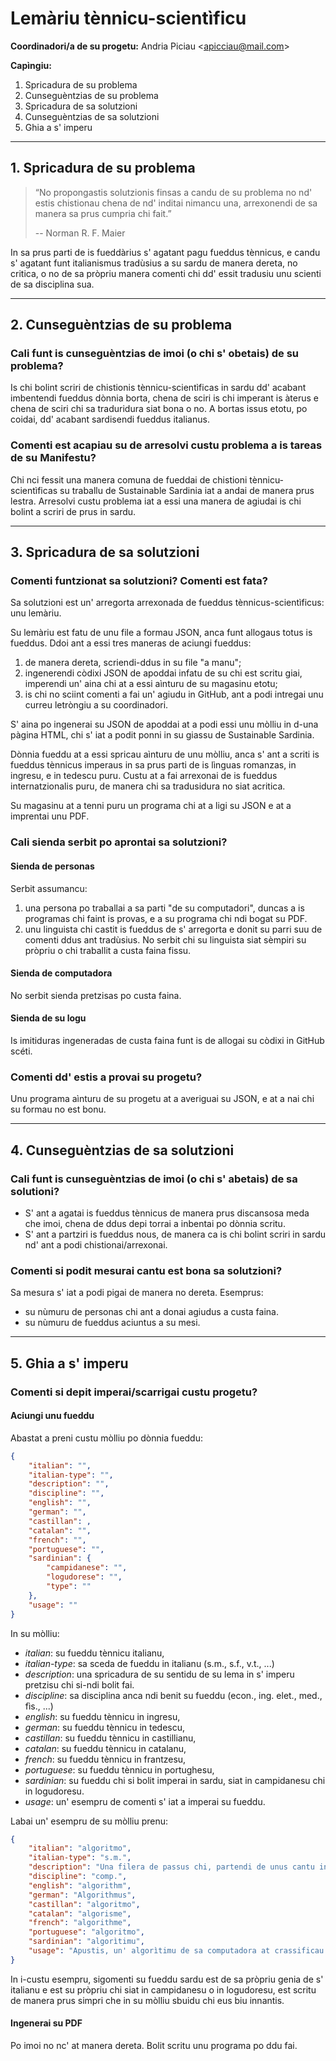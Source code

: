 # Lemàriu tènnicu-scientìficu

**Coordinadori/a de su progetu:** Andria Piciau <<apicciau@mail.com>>

**Capìngiu:**

1. Spricadura de su problema
2. Cunseguèntzias de su problema
3. Spricadura de sa solutzioni
4. Cunseguèntzias de sa solutzioni
5. Ghia a s' imperu

-------------------------------------------------------------------------------
## 1. Spricadura de su problema

> “No propongastis solutzionis finsas a candu de su problema no nd' estis
> chistionau chena de nd' inditai nimancu una, arrexonendi de sa manera sa prus 
> cumpria chi fait.”
>
> -- Norman R. F. Maier

In sa prus parti de is fueddàrius s' agatant pagu fueddus tènnicus, e candu s' agatant
funt italianismus tradùsius a su sardu de manera dereta, no critica, o no de sa pròpriu
manera comenti chi dd' essit tradusiu unu scienti de sa disciplina sua.

-------------------------------------------------------------------------------
## 2. Cunseguèntzias de su problema

### Cali funt is cunseguèntzias de imoi (o chi s' obetais) de su problema?

Is chi bolint scriri de chistionis tènnicu-scientìficas in sardu dd' acabant imbentendi
fueddus dònnia borta, chena de sciri is chi imperant is àterus e chena de sciri chi sa
traduridura siat bona o no. A bortas issus etotu, po coidai, dd' acabant sardisendi
fueddus italianus.

### Comenti est acapiau su de arresolvi custu problema a is tareas de su Manifestu?

Chi nci fessit una manera comuna de fueddai de chistioni tènnicu-scientìficas su traballu
de Sustainable Sardinia iat a andai de manera prus lestra. Arresolvi custu problema iat a
essi una manera de agiudai is chi bolint a scriri de prus in sardu.

-------------------------------------------------------------------------------
## 3. Spricadura de sa solutzioni

### Comenti funtzionat sa solutzioni? Comenti est fata?

Sa solutzioni est un' arregorta arrexonada de fueddus tènnicus-scientìficus: unu lemàriu.

Su lemàriu est fatu de unu file a formau JSON, anca funt allogaus totus is fueddus. Ddoi
ant a essi tres maneras de aciungi fueddus:
1. de manera dereta, scriendi-ddus in su file "a manu";
2. ingenerendi còdixi JSON de apoddai infatu de su chi est scritu giai, imperendi un' aina
   chi at a essi aìnturu de su magasinu etotu;
3. is chi no sciint comenti a fai un' agiudu in GitHub, ant a podi intregai unu curreu
   letròngiu a su coordinadori.

S' aina po ingenerai su JSON de apoddai at a podi essi unu mòlliu in d-una pàgina HTML,
chi s' iat a podit ponni in su giassu de Sustainable Sardinia.

Dònnia fueddu at a essi spricau aìnturu de unu mòlliu, anca s' ant a scriti is fueddus
tènnicus imperaus in sa prus parti de is lìnguas romanzas, in ingresu, e in tedescu puru.
Custu at a fai arrexonai de is fueddus internatzionalis puru, de manera chi sa tradusidura
no siat acritica.

Su magasinu at a tenni puru un programa chi at a ligi su JSON e at a imprentai unu
PDF.

### Cali sienda serbit po aprontai sa solutzioni?

#### Sienda de personas

Serbit assumancu:
1. una persona po traballai a sa parti "de su computadori", duncas a is programas chi
   faint is provas, e a su programa chi ndi bogat su PDF.
2. unu linguista chi castit is fueddus de s' arregorta e donit su parri suu de comenti
   ddus ant tradùsius. No serbit chi su linguista siat sèmpiri su pròpriu o chi traballit
   a custa faina fissu.

#### Sienda de computadora

No serbit sienda pretzisas po custa faina.

#### Sienda de su logu

Is imitiduras ingeneradas de custa faina funt is de allogai su còdixi in GitHub scéti.

### Comenti dd' estis a provai su progetu?

Unu programa aìnturu de su progetu at a averiguai su JSON, e at a nai chi su formau no est
bonu.

-------------------------------------------------------------------------------
## 4. Cunseguèntzias de sa solutzioni 

### Cali funt is cunseguèntzias de imoi (o chi s' abetais) de sa solutioni?

* S' ant a agatai is fueddus tènnicus de manera prus discansosa meda che imoi, chena de
  ddus depi torrai a inbentai po dònnia scritu.
* S' ant a partziri is fueddus nous, de manera ca is chi bolint scriri in sardu nd' ant a
  podi chistionai/arrexonai.

### Comenti si podit mesurai cantu est bona sa solutzioni?

Sa mesura s' iat a podi pigai de manera no dereta. Esemprus:
* su nùmuru de personas chi ant a donai agiudus a custa faina. 
* su nùmuru de fueddus aciuntus a su mesi.

-------------------------------------------------------------------------------
## 5. Ghia a s' imperu

### Comenti si depit imperai/scarrigai custu progetu?

#### Aciungi unu fueddu

Abastat a preni custu mòlliu po dònnia fueddu:
``` json
{
    "italian": "",
    "italian-type": "",
    "description": "",
    "discipline": "",
    "english": "",
    "german": "",
    "castillan": ,
    "catalan": "",
    "french": "",
    "portuguese": "",
    "sardinian": {
        "campidanese": "",
        "logudorese": "",
        "type": ""
    },
    "usage": ""
}
```

In su mòlliu:
* *italian*: su fueddu tènnicu italianu,
* *italian-type*: sa sceda de fueddu in italianu (s.m., s.f., v.t., ...)
* *description*: una spricadura de su sentidu de su lema in s' imperu pretzisu chi si-ndi
  bolit fai.
* *discipline*: sa disciplina anca ndi benit su fueddu (econ., ing. elet., med., fìs.,
  ...)
* *english*: su fueddu tènnicu in ingresu,
* *german*: su fueddu tènnicu in tedescu,
* *castillan*: su fueddu tènnicu in castillianu,
* *catalan*: su fueddu tènnicu in catalanu,
* *french*: su fueddu tènnicu in frantzesu,
* *portuguese*: su fueddu tènnicu in portughesu,
* *sardinian*: su fueddu chi si bolit imperai in sardu, siat in campidanesu chi in
  logudoresu.
* *usage*: un' esempru de comenti s' iat a imperai su fueddu.

Labai un' esempru de su mòlliu prenu:
``` json
{
    "italian": "algoritmo",
    "italian-type": "s.m.",
    "description": "Una filera de passus chi, partendi de unus cantu informus, donant un' arresurtau po unu problema.",
    "discipline": "comp.",
    "english": "algorithm",
    "german": "Algorithmus",
    "castillan": "algoritmo",
    "catalan": "algorisme",
    "french": "algorithme",
    "portuguese": "algoritmo",
    "sardinian": "algorìtimu",
    "usage": "Apustis, un' algorìtimu de sa computadora at crassificau sa genti a segunda de su comportamentu."
}
```
In i-custu esempru, sigomenti su fueddu sardu est de sa pròpriu genia de s' italianu e est
su pròpriu chi siat in campidanesu o in logudoresu, est scritu de manera prus simpri che
in su mòlliu sbuidu chi eus biu innantis.

#### Ingenerai su PDF

Po imoi no nc' at manera dereta. Bolit scritu unu programa po ddu fai.